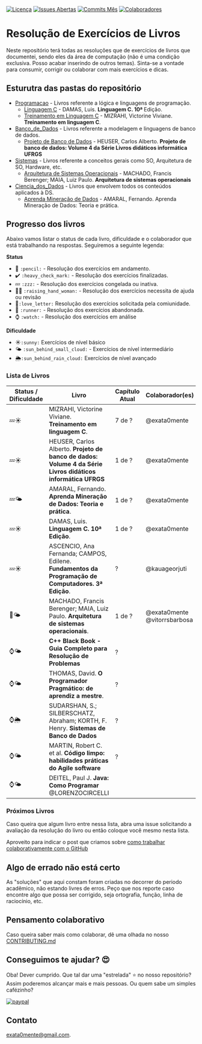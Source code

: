 [![Licença](https://img.shields.io/github/license/exata0mente/ResolucoesLivros.svg)](https://img.shields.io/github/license/exata0mente/ResolucoesLivros.svg)
[![Issues Abertas](https://img.shields.io/github/issues/exata0mente/ResolucoesLivros.svg)](https://img.shields.io/github/issues/exata0mente/ResolucoesLivros.svg)
[![Commits Mês](https://img.shields.io/github/commit-activity/m/exata0mente/ResolucoesLivros.svg)](https://img.shields.io/github/commit-activity/m/exata0mente/ResolucoesLivros.svg)
[![Colaboradores](https://img.shields.io/github/contributors/exata0mente/resolucoeslivros.svg)](https://img.shields.io/github/contributors/exata0mente/resolucoeslivros.svg)
# Resolução de Exercícios de Livros

Neste repositório terá todas as resoluções que de exercícios de livros que documentei, sendo eles da área de computação (não é uma condição exclusiva. Posso acabar inserindo de outros temas). Sinta-se a vontade para consumir, corrigir ou colaborar com mais exercícios e dicas.

## Esturutra das pastas do repositório


* [Programacao](Programacao/) - Livros referente a lógica e linguagens de programação.
  * [Linguagem C](Programacao/Linguagem-C) - DAMAS, Luis. **Linguagem C. 10ª** Edição.
  * [Treinamento em Linguagem C](Programacao/Treinamento_em_Linguagem_C) - MIZRAHI, Victorine Viviane. **Treinamento em linguagem C**.
* [Banco_de_Dados](Banco_de_Dados/) - Livros referente a modelagem e linguagens de banco de dados.
  * [Projeto de Banco de Dados](Banco_de_Dados/Projeto_de_BD) - HEUSER, Carlos Alberto. **Projeto de banco de dados: Volume 4 da Série Livros didáticos informática UFRGS**
* [Sistemas](Sistemas/) - Livros referente a conceitos gerais como SO, Arquitetura de SO, Hardware, etc.
  * [Arquitetura de Sistemas Operacionais](Sistemas/Arquitetura_de_SO) - MACHADO, Francis Berenger; MAIA, Luiz Paulo. **Arquitetura de sistemas operacionais**
* [Ciencia_dos_Dados](Ciencia_dos_Dados/) - Livros que envolvem todos os conteúdos aplicados à DS.
  * [Aprenda Mineração de Dados](Ciencia_dos_Dados/Livro_Aprenda_Mineracao_Dados) - AMARAL, Fernando. Aprenda Mineração de Dados: Teoria e prática.

## Progresso dos livros

Abaixo vamos listar o status de cada livro, dificuldade e o colaborador que está trabalhando na respostas. Seguiremos a seguinte legenda:

**Status**
* :pencil: `:pencil:`  - Resolução dos exercícios em andamento.
* :heavy_check_mark: `:heavy_check_mark:` - Resolução dos exercícios finalizadas.
* :zzz: `:zzz:` - Resolução dos exercícios congelada ou inativa.
* :raising_hand_woman: `:raising_hand_woman:` - Resolução dos exercícios necessita de ajuda ou revisão
* :love_letter:`:love_letter:` Resolução dos exercícios solicitada pela comiunidade.
* :runner: `:runner:` - Resolução dos exercícios abandonada.
* :watch: `:watch:` - Resolução dos exercícios em análise

**Dificuldade**
* :sunny:`:sunny:` Exercícios de nível básico
* :sun_behind_small_cloud: `:sun_behind_small_cloud:` - Exercícios de nível intermediário
* :sun_behind_rain_cloud:`:sun_behind_rain_cloud:` Exercícios de nível avançado

### Lista de Livros

Status / Dificuldade | Livro | Capítulo Atual | Colaborador(es)|
-------------------- |-------|----------------|----------------|
:zzz::sunny:| MIZRAHI, Victorine Viviane. **Treinamento em linguagem C**.|7 de ?| @exata0mente
:zzz::sunny:| HEUSER, Carlos Alberto. **Projeto de banco de dados: Volume 4 da Série Livros didáticos informática UFRGS** | 1 de ? | @exata0mente
:zzz::sun_behind_small_cloud: | AMARAL, Fernando. **Aprenda Mineração de Dados: Teoria e prática**. | 1 de ? | @exata0mente
:zzz::sunny:| DAMAS, Luis. **Linguagem C. 10ª Edição**. | 1 de ? | @exata0mente
:zzz::sunny:|ASCENCIO, Ana Fernanda; CAMPOS, Edilene. **Fundamentos da Programação de Computadores. 3ª Edição**.| ? | @kauageorjuti
:pencil::sun_behind_small_cloud:|MACHADO, Francis Berenger; MAIA, Luiz Paulo. **Arquitetura de sistemas operacionais**.| 1 de ? | @exata0mente @vitorrsbarbosa
:watch::sun_behind_small_cloud:| **C++ Black Book - Guia Completo para Resolução de Problemas** | ? |
:watch::sun_behind_small_cloud:|THOMAS, David. **O Programador Pragmático: de aprendiz a mestre**.|?|
:watch::sun_behind_rain_cloud:| SUDARSHAN, S.; SILBERSCHATZ, Abraham; KORTH, F. Henry. **Sistemas de Banco de Dados** | ? |
:watch::sun_behind_small_cloud:|MARTIN, Robert C. et al. **Código limpo: habilidades práticas do Agile software** | ? |
:watch::sun_behind_small_cloud:|DEITEL, Paul J. **Java: Como Programar** @LORENZOCIRCELLI


### Próximos Livros

Caso queira que algum livro entre nessa lista, abra uma issue solicitando a avaliação da resolução do livro ou então coloque você mesmo nesta lista.

Aproveito para indicar o post que criamos sobre [como trabalhar colaborativamente com o GitHub](https://exata0mente.com.br/resp/como-trabalhar-colaborativamente-utilizando-o-github)

## Algo de errado não está certo

As "soluções" que aqui constam foram criadas no decorrer do periodo acadêmico, não estando livres de erros. Peço que nos reporte caso encontre algo que possa ser corrigido, seja ortografia, função, linha de raciocínio, etc.

## Pensamento colaborativo

Caso queira saber mais como colaborar, dê uma olhada no nosso [CONTRIBUTING.md](docs/CONTRIBUTING.md)

## Conseguimos te ajudar? :heart_eyes:

Oba! Dever cumprido. Que tal dar uma "estrelada" :star: no nosso repositório? Assim poderemos alcançar mais e mais pessoas. Ou quem sabe um simples cafézinho?

[![paypal](https://www.paypalobjects.com/en_US/i/btn/btn_donateCC_LG.gif)](https://www.paypal.com/cgi-bin/webscr?cmd=_s-xclick&hosted_button_id=JXFJQPWTTAWRC)

## Contato

exata0mente@gmail.com.
